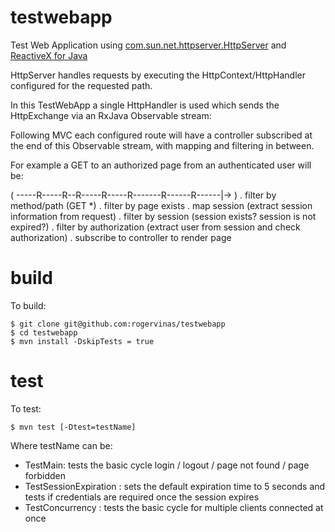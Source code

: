 # testwebapp
Test Web Application using [com.sun.net.httpserver.HttpServer](https://docs.oracle.com/javase/8/docs/jre/api/net/httpserver/spec/com/sun/net/httpserver/HttpServer.html) and [ReactiveX for Java](https://github.com/ReactiveX/RxJava)

HttpServer handles requests by executing the HttpContext/HttpHandler configured for the requested path.

In this TestWebApp a single HttpHandler is used which sends the HttpExchange via an RxJava Observable stream:

Following MVC each configured route will have a controller subscribed at the end of this Observable stream, with mapping and filtering in between.

For example a GET to an authorized page from an authenticated user will be:

( -----R-----R--R-----R-----R-------R------R------|-> )
. filter by method/path (GET *)
. filter by page exists
. map session (extract session information from request)
. filter by session (session exists? session is not expired?)
. filter by authorization (extract user from session and check authorization)
. subscribe to controller to render page

# build

To build:

```
$ git clone git@github.com:rogervinas/testwebapp
$ cd testwebapp
$ mvn install -DskipTests = true
```

# test

To test:

```
$ mvn test [-Dtest=testName]
```

Where testName can be:

* TestMain: tests the basic cycle login / logout / page not found / page forbidden
* TestSessionExpiration : sets the default expiration time to 5 seconds and tests if credentials are required once the session expires
* TestConcurrency : tests the basic cycle for multiple clients connected at once